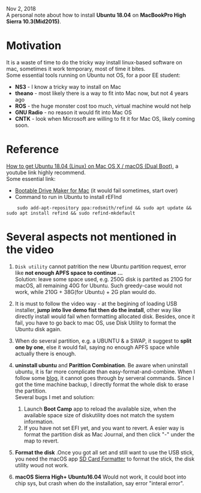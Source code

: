 Nov 2, 2018  
A personal note about how to install __Ubuntu 18.04__ on __MacBookPro High Sierra 10.3(Mid2015)__.  

# Motivation
It is a waste of time to do the tricky way install linux-based software on mac, sometimes it work temporary, most of time it bites.  
Some essential tools running on Ubuntu not OS, for a poor EE student:
* __NS3__ - I know a tricky way to install on Mac
* __theano__ - most likely there is a way to fit into Mac now, but not 4 years ago
* __ROS__ - the huge monster cost too much, virtual machine would not help
* __GNU Radio__ - no reason it would fit into Mac OS
* __CNTK__ - look when Microsoft are willing to fit it for Mac OS, likely coming soon. 

# Reference
[How to get Ubuntu 18.04 (Linux) on Mac OS X / macOS (Dual Boot)](https://www.youtube.com/watch?v=kRgKlcm1XPI), a youtube link highly recommend.        
Some essential link:        
*   [Bootable Drive Maker for Mac](https://github.com/GregoryConrad/BootableDriveMaker/releases/download/v7.0/Bootable.Drive.Maker.dmg) (it would fail sometimes, start over)       
*   Command to run in Ubuntu to install rEFInd      
``` shell
    sudo add-apt-repository ppa:rodsmith/refind && sudo apt update && sudo apt install refind && sudo refind-mkdefault
```



# Several aspects not mentioned in the video
1. ```Disk utility``` cannot patrition the new Ubuntu partition request, error like __not enough APFS space to continue ...__  
Solution: leave some space used, e.g. 250G disk is partited as 210G for macOS, all remaining 40G for Ubuntu. Such greedy-case would not work, while 210G + 38G(for Ubuntu) + 2G plan would do.  
2.  It is must to follow the video way - at the begining of loading USB installer, __jump into live demo fist then do the install__, other way like directly install would fail when formatting allocated disk. Besides, once it fail, you have to go back to mac OS, use Disk Utility to format the Ubuntu disk again.

3. When do several partition, e.g. a UBUNTU & a SWAP, it suggest to __split one by one__, else it would fail, saying no enough APFS space while actually there is enough.



4. __uninstall ubuntu__ and __Parittion Combination__.
Be aware when uninstall ubuntu, it is far more complicate than easy-format-and-combine. When I follow some [blog](), it cannot goes through by serveral commands. Since I got the time machine backup, I directly format the whole disk to erase the partition.   
Several bugs I met and solution:
    1. Launch __Boot Camp__ app to reload the available size, when the available space size of diskutility does not match the system information.
    2. If you have not set EFI yet, and you want to revert. A esier way is format the partition disk as Mac Journal, and then click "-" under the map to revert.

4. __Format the disk__ .Once you got all set and still want to use the USB stick, you need the macOS app [SD Card Formatter](https://www.sdcard.org/downloads/formatter_4/eula_mac/index.html) to format the stick, the disk utility woud not work.


5. __macOS Sierra High+ Ubuntu16.04__
Would not work, it could boot into chip sys, but crash when do the installation, say error "interal error".